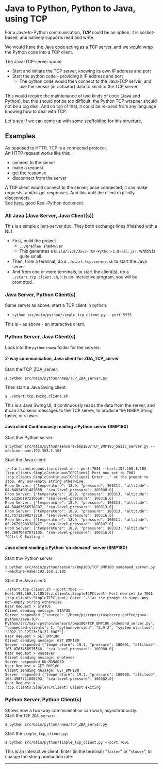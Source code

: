 # Java to Python, Python to Java, using TCP

For a Java-to-Python communication, _**TCP**_ could be an option, it is socket-based, and natively supports read and write.

We would have the Java code acting as a TCP server, and we would wrap the Python code into
a TCP client.

The Java-TCP-server would:
- Start and initiate the TCP server, knowing its own IP address and port
- Start the python code - providing it IP address and port
  - The python code would then connect to the Java-TCP server, and use the sensor (or actuator) data to send to the TCP server.

This would require the maintenance of two kinds of code (Java and Python), but this should not be too difficult,
the Python TCP wrapper should not be a big deal. And on top of that, it could be re-used from any language knowing how to deal with TCP.

Let's see if we can come up with some scaffolding for this structure.

## Examples
As opposed to HTTP, TCP is a connected protocol.  
An HTTP request works like this: 
- connect to the server
- make a request
- get the response
- disconnect from the server

A TCP client would connect to the server; once connected, it can make requests, and/or get responses.
And this until the client explicitly disconnects.  
See [here](https://realpython.com/python-sockets/#tcp-sockets), good Real-Python document.

### All Java (Java Server, Java Client(s))
This is a simple client-server duo. They both exchange _lines_ (finished with a NL).

- First, build the project
  - `../gradlew shadowJar`
  - This generates a `build/libs/Java-TCP-Python-1.0-all.jar`, which is quite small.
- Then, from a terminal, do a `./start.tcp.server.sh` to start the Java server
- And from one or more terminals, to start the client(s), do a `./start.tcp.client.sh`, it is an interactive program, you will be prompted.


### Java Server, Python Client(s)
Same server as above, start a TCP client in python:
- `python src/main/python/simple_tcp_client.py --port:5555`  

This is - as above - an interactive client. 

### Python Server, Java Client(s)
Look into the `python/nmea` folder for the servers. 

#### 2-way communication, Java client for ZDA_TCP_server
Start the TCP_ZDA_server:
```
$ python src/main/python/nmea/TCP_ZDA_server.py 
```
Then start a Java Swing client:
```
$ ./start.tcp.swing.client.sh
```
This is a Java Swing UI, it continuously reads the data from the server, and
it can also send messages to the TCP server, to produce the NMEA String faster, or slower.

#### Java client Continuously reading a Python server (BMP180)
Start thw Python server:
```
$ python src/main/python/sensors/bmp180/TCP_BMP180_basic_server.py --machine-name:192.168.1.105
```
Start the Java client:
```
./start.continuous.tcp.client.sh --port:7001 --host:192.168.1.105
(tcp.clients.SimpleContinuousTCPClient) Port now set to 7001
(tcp.clients.SimpleContinuousTCPClient) Enter '.' at the prompt to stop. Any non-empty string otherwise.
From Server: {"temperature": 18.9, "pressure": 100311, "altitude": 84.84824091482058, "sea-level-pressure": 100308.0}
From Server: {"temperature": 18.9, "pressure": 100313, "altitude": 84.51250197210659, "sea-level-pressure": 100316.0}
From Server: {"temperature": 18.9, "pressure": 100314, "altitude": 84.34463656570887, "sea-level-pressure": 100313.0}
From Server: {"temperature": 18.9, "pressure": 100313, "altitude": 83.75712898271219, "sea-level-pressure": 100316.0}
From Server: {"temperature": 18.9, "pressure": 100311, "altitude": 85.26792983782477, "sea-level-pressure": 100307.0}
From Server: {"temperature": 18.9, "pressure": 100313, "altitude": 84.26070487871105, "sea-level-pressure": 100316.0}
^CCtrl-C Exiting !
```

#### Java client reading a Python 'on-demand' server (BMP180)
Start thw Python server:
```
$ python src/main/python/sensors/bmp180/TCP_BMP180_ondemand_server.py --machine-name:192.168.1.105
```
Start the Java client:
```
./start.tcp.client.sh --port:7001 --host:192.168.1.105(tcp.clients.SimpleTCPClient) Port now set to 7001
(tcp.clients.SimpleTCPClient) Enter '.' at the prompt to stop. Any non-empty string otherwise.
User Request > STATUS
Client sending message: STATUS
Server responded {"source": "/home/pi/repos/raspberry-coffee/java-python/Java-TCP-Python/src/main/python/sensors/bmp180/TCP_BMP180_ondemand_server.py", "connected-clients": 1, "python-version": "3.9.2", "system-utc-time": "2022-12-12T13:18:37.000Z"}
User Request > GET_BMP180
Client sending message: GET_BMP180
Server responded {"temperature": 19.1, "pressure": 100091, "altitude": 103.0783456575366, "sea-level-pressure": 100088.0}
User Request > whatever
Client sending message: whatever
Server responded UN-MANAGED
User Request > GET_BMP180
Client sending message: GET_BMP180
Server responded {"temperature": 19.1, "pressure": 100080, "altitude": 103.4987711805293, "sea-level-pressure": 100082.0}
User Request > .
(tcp.clients.SimpleTCPClient) Client exiting
```

### Python Server, Python Client(s)
Shows how a two-way communication can work, asynchronously.  
Start the `TCP_ZDA_server`:
```
$ python src/main/python/nmea/TCP_ZDA_server.py 
```
Start the `simple_tcp_client.py`:
```
$ python src/main/python/simple_tcp_client.py --port:7001
```
This is an interactive client. Enter (in the terminal) "`faster`" or "`slower`", to change the string production rate.

---
